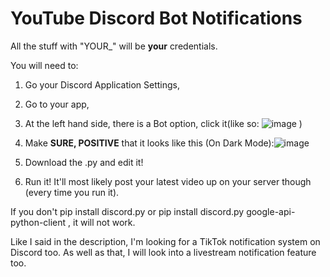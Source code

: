 # YouTube Discord Bot Notifications

All the stuff with "YOUR_" will be **your** credentials. 

You will need to:
1. Go your Discord Application Settings,
2. Go to your app, 
3. At the left hand side, there is a Bot option, click it(like so: ![image](https://github.com/user-attachments/assets/97dcf8b3-3407-470a-82c1-85610875b564) ) 

4. Make **SURE, POSITIVE** that it looks like this (On Dark Mode):![image](https://github.com/user-attachments/assets/8cf84351-c513-4b12-aead-db105c508e24)
5. Download the .py and edit it!
6. Run it! It'll most likely post your latest video up on your server though (every time you run it). 

If you don't pip install discord.py or pip install discord.py google-api-python-client , it will not work. 

Like I said in the description, I'm looking for a TikTok notification system on Discord too. As well as that, I will look into a livestream notification feature too. 
